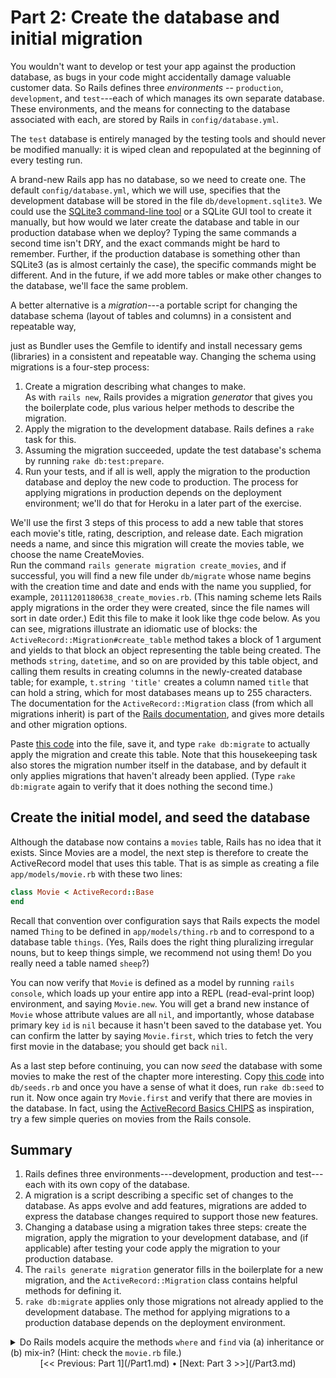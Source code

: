 # Part 2: Create the database and initial migration

You wouldn't want to develop or test your app against the production
database, as bugs in your code might accidentally damage valuable
customer data.
So Rails defines three
_environments_ -- `production`, `development`, and
`test`---each of which manages its own separate database.
These environments, and the means for connecting to the database
associated with each, are stored by Rails in 
`config/database.yml`.

The `test` database is entirely managed by the testing tools and
should never be modified manually: it is wiped clean and repopulated at
the beginning of every testing run.

A brand-new Rails app has no database, so we need to create one.
The default `config/database.yml`, which we will use, specifies
that the development database will be stored
in the file `db/development.sqlite3`.
We could use the 
[SQLite3 command-line tool](http://www.sqlite.org/cli.html) or a SQLite
GUI tool to create it manually, but how would we later
create the database and table in our production database when we deploy?  Typing the
same commands a second time isn't DRY,
and the exact commands might be
hard to remember.
Further, if the production database is something other than SQLite3
(as is almost certainly the case), the specific commands might be different.
And in the future, if we add more tables or make other changes to the
database, we'll face the same problem.

A better alternative is a _migration_---a portable script for
changing the database schema (layout of tables and columns) in a consistent and
repeatable way,

just as Bundler uses the Gemfile to identify and install
necessary gems (libraries) in a consistent and repeatable way.
Changing the schema using migrations is a four-step process:

1. Create a migration describing what changes to make.  
  As with
  `rails new`, Rails
  provides a migration _generator_ that gives you the boilerplate code,
  plus various helper methods to describe the migration.
1. Apply the migration to the development database.  Rails defines a
  `rake` task for this.
1.  Assuming the migration succeeded, update the test database's
  schema by running `rake db:test:prepare`.
1.  Run your tests, and if all is well, apply the migration to the
  production database and deploy the new code to production.  The
  process for applying migrations in production 
  depends on the deployment environment; we'll do that for Heroku in a later part
  of the exercise.

We'll use the first 3 steps of this process to add a new table that stores each
movie's title, rating, description, and release date.
Each migration needs
a name, and since this migration will create the movies table, we choose
the name CreateMovies.  
Run the command
`rails generate migration create_movies`,
and if successful,
you will find a new file under `db/migrate` whose name begins
with the creation time and date and ends with the name
you supplied, for example, `20111201180638_create_movies.rb`.
(This naming scheme lets Rails apply migrations in the order they were
created, since the file names will sort in date order.)  Edit this file
to make it look like thge code below.  As you can
see, migrations illustrate an idiomatic use of blocks: the
`ActiveRecord::Migration#create_table`
 method takes a block of 1
argument and yields to that block
an object representing the table being
created.  The methods `string`, `datetime`, and so on are provided
by this table object, and calling them results 
in creating columns in the newly-created database table; for example,
`t.string 'title'` creates a column  named `title` that can hold a
string, which for most databases means up to 255 characters.
The documentation for the `ActiveRecord::Migration` class (from
which all migrations inherit) is part of the
[Rails documentation](http://api.rubyonrails.org/), and gives
more details and other migration options.

Paste [this code](https://gist.github.com/armandofox/cd0bc6647751700aff9c166b88a7a871) into the file, save it, 
and type `rake db:migrate` to actually apply the
migration and create this table.  Note that this housekeeping task
also stores the migration number itself in the database, and
by default it only applies migrations that haven't already
been applied.  (Type `rake db:migrate` again to verify that it
does nothing the second time.)

## Create the initial model, and seed the database

Although the database now contains a `movies` table, Rails has no idea
that it exists.
Since Movies are a model, the next step is therefore to create the
ActiveRecord model that uses this table.  That is as simple as
creating a file `app/models/movie.rb` with these two lines:

```ruby
class Movie < ActiveRecord::Base
end
```

Recall that convention over configuration says that Rails expects the
model named `Thing` to be defined in `app/models/thing.rb` and to
correspond to a database table `things`.  (Yes, Rails does the right
thing pluralizing irregular nouns, but to keep things simple, we
recommend not using them!  Do you really need a table named `sheep`?)

You can now verify that `Movie` is defined as a model by running
`rails console`, which loads up your entire app into a REPL
(read-eval-print loop) environment, and saying `Movie.new`.  You will
get a brand new instance of `Movie` whose attribute values are all
`nil`, and importantly, whose database primary key `id` is `nil`
because it hasn't been saved to the database yet.  You can confirm the
latter by saying `Movie.first`, which tries to fetch the very first
movie in the database; you should get back `nil`.

As a last step before continuing, you can now _seed_ the database with some
movies to make the rest of the chapter more interesting.
Copy [this code](https://gist.github.com/armandofox/056aae02801cf42a0199)
into `db/seeds.rb` and once you have a sense of what it does, run
`rake db:seed` to run it.  Now once again try `Movie.first` and verify
that there are movies in the database.  In fact, using the
[ActiveRecord Basics
CHIPS](https://github.com/saasbook/hw-activerecord-intro) as
inspiration, try a few simple queries on movies from the Rails console.


## Summary

  1.  Rails defines three environments---development, production and
    test---each with its own copy of the database.
  1.  A migration is a script describing a specific set of changes to
    the database.  As apps evolve and add features, migrations are added
    to express the database changes required to support those new features.
  1.  Changing a database using a migration takes three steps: create
    the migration, 
    apply the migration to your development database, and (if
    applicable) after testing your code apply the migration to your
    production database.
  1.  The `rails generate migration`
    generator fills in the boilerplate for a new
    migration, and the `ActiveRecord::Migration` class
    contains helpful methods for defining it.
  1.  `rake db:migrate` applies  only
    those migrations not already applied to the development database.
    The method for applying migrations to a production database depends
    on the deployment environment.



<details>
<summary>
 Do Rails models acquire the methods <code>where</code> and <code>find</code> via (a)
 inheritance or (b) mix-in?  (Hint: check the <code>movie.rb</code> file.)

</summary>
<blockquote>
</blockquote>
  (a) they inherit from <code>ActiveRecord::Base</code>.
</details>


<div align="center">
[<< Previous: Part 1](/Part1.md) &bull; [Next: Part 3 >>](/Part3.md)
</div>
